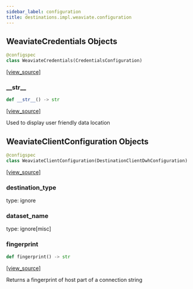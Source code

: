 ```yaml
---
sidebar_label: configuration
title: destinations.impl.weaviate.configuration
---
```


## WeaviateCredentials Objects

```python
@configspec
class WeaviateCredentials(CredentialsConfiguration)
```

[[view_source]](https://github.com/dlt-hub/dlt/blob/3739c9ac839aafef713f6d5ebbc6a81b2a39a1b0/dlt/destinations/impl/weaviate/configuration.py#L14)

### \_\_str\_\_

```python
def __str__() -> str
```

[[view_source]](https://github.com/dlt-hub/dlt/blob/3739c9ac839aafef713f6d5ebbc6a81b2a39a1b0/dlt/destinations/impl/weaviate/configuration.py#L19)

Used to display user friendly data location

## WeaviateClientConfiguration Objects

```python
@configspec
class WeaviateClientConfiguration(DestinationClientDwhConfiguration)
```

[[view_source]](https://github.com/dlt-hub/dlt/blob/3739c9ac839aafef713f6d5ebbc6a81b2a39a1b0/dlt/destinations/impl/weaviate/configuration.py#L26)

### destination\_type

type: ignore

### dataset\_name

type: ignore[misc]

### fingerprint

```python
def fingerprint() -> str
```

[[view_source]](https://github.com/dlt-hub/dlt/blob/3739c9ac839aafef713f6d5ebbc6a81b2a39a1b0/dlt/destinations/impl/weaviate/configuration.py#L54)

Returns a fingerprint of host part of a connection string

